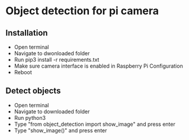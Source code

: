 # Object detection for pi camera

## Installation
- Open terminal  
- Navigate to dwonloaded folder  
- Run pip3 install -r requirements.txt  
- Make sure camera interface is enabled in Raspberry Pi Configuration  
- Reboot  

## Detect objects
- Open terminal  
- Navigate to downloaded folder  
- Run python3  
- Type "from object_detection import show_image" and press enter  
- Type "show_image()" and press enter  
